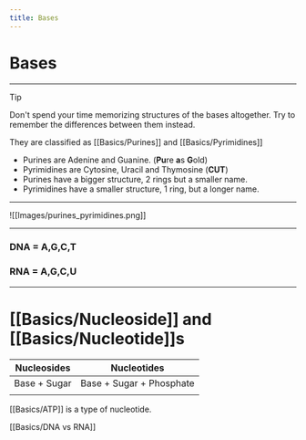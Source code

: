 ```yaml
---
title: Bases
---
```

# Bases
---
>[!tip] 
Don't spend your time memorizing structures of the bases altogether. Try to remember the differences between them instead.


They are classified as [[Basics/Purines]] and [[Basics/Pyrimidines]]

+ Purines are Adenine and Guanine. (**Pu**re **a**s **G**old)
+ Pyrimidines are Cytosine, Uracil and Thymosine (**CUT**)
+ Purines have a bigger structure, 2 rings but a smaller name. 
+ Pyrimidines have a smaller structure, 1 ring, but a longer name.
---
![[Images/purines_pyrimidines.png]]

---
### DNA = A,G,C,T
### RNA = A,G,C,U
---

# [[Basics/Nucleoside]] and [[Basics/Nucleotide]]s

| Nucleosides  | Nucleotides              |
| ------------ | ------------------------ |
| Base + Sugar | Base + Sugar + Phosphate |
|              |                          |

[[Basics/ATP]] is a type of nucleotide.

[[Basics/DNA vs RNA]] 